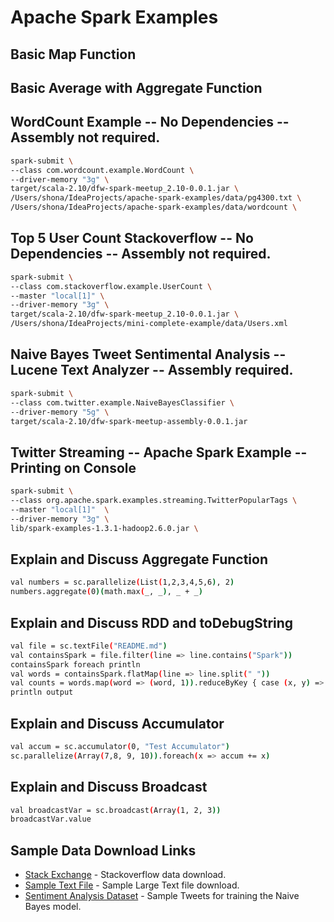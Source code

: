 # Apache Spark Examples

## Basic Map Function

## Basic Average with Aggregate Function

## WordCount Example -- No Dependencies -- Assembly not required.
```sh
spark-submit \
--class com.wordcount.example.WordCount \
--driver-memory "3g" \
target/scala-2.10/dfw-spark-meetup_2.10-0.0.1.jar \
/Users/shona/IdeaProjects/apache-spark-examples/data/pg4300.txt \
/Users/shona/IdeaProjects/apache-spark-examples/data/wordcount \
```
## Top 5 User Count Stackoverflow -- No Dependencies -- Assembly not required.
```sh
spark-submit \
--class com.stackoverflow.example.UserCount \
--master "local[1]" \
--driver-memory "3g" \
target/scala-2.10/dfw-spark-meetup_2.10-0.0.1.jar \
/Users/shona/IdeaProjects/mini-complete-example/data/Users.xml
```

## Naive Bayes Tweet Sentimental Analysis -- Lucene Text Analyzer -- Assembly required.
```sh
spark-submit \
--class com.twitter.example.NaiveBayesClassifier \
--driver-memory "5g" \
target/scala-2.10/dfw-spark-meetup-assembly-0.0.1.jar
```

## Twitter Streaming -- Apache Spark Example -- Printing on Console
```sh
spark-submit \
--class org.apache.spark.examples.streaming.TwitterPopularTags \
--master "local[1]"  \
--driver-memory "3g" \
lib/spark-examples-1.3.1-hadoop2.6.0.jar \
```

## Explain and Discuss Aggregate Function
```sh
val numbers = sc.parallelize(List(1,2,3,4,5,6), 2)
numbers.aggregate(0)(math.max(_, _), _ + _)
```
## Explain and Discuss RDD and toDebugString
```sh
val file = sc.textFile("README.md")
val containsSpark = file.filter(line => line.contains("Spark"))
containsSpark foreach println
val words = containsSpark.flatMap(line => line.split(" "))
val counts = words.map(word => (word, 1)).reduceByKey { case (x, y) => x + y }
println output
```
## Explain and Discuss Accumulator
```sh
val accum = sc.accumulator(0, "Test Accumulator")
sc.parallelize(Array(7,8, 9, 10)).foreach(x => accum += x)
```
## Explain and Discuss Broadcast
```sh
val broadcastVar = sc.broadcast(Array(1, 2, 3))
broadcastVar.value
```

## Sample Data Download Links
* [Stack Exchange] - Stackoverflow data download.
* [Sample Text File] - Sample Large Text file download.
* [Sentiment Analysis Dataset] - Sample Tweets for training the Naive Bayes model.


[Stack Exchange]:https://archive.org/details/stackexchange
[Sample Text File]:http://www.gutenberg.org/ebooks/4300
[Sentiment Analysis Dataset]:http://thinknook.com/wp-content/uploads/2012/09/Sentiment-Analysis-Dataset.zip